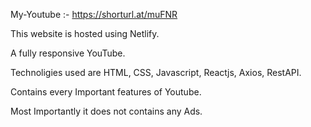 My-Youtube :- https://shorturl.at/muFNR

This website is hosted using Netlify.

A fully responsive YouTube.

Technoligies used are HTML, CSS, Javascript, Reactjs, Axios, RestAPI.

Contains every Important features of Youtube.

Most Importantly it does not contains any Ads.
